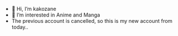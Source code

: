 - 👋 Hi, I’m kakozane
- 👀 I’m interested in Anime and Manga 
- The previous account is cancelled, so this is my new account from today..
